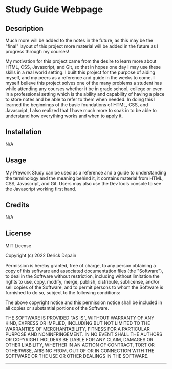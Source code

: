 # Study Guide Webpage

## Description

Much more will be added to the notes in the future, as this may be the "final" layout of this project more material will be added in the future as I progress through my courses!

My motivation for this project came from the desire to learn more about HTML, CSS, Javascript, and Git, so that in hopes one day I may use these skills in a real world setting.
I built this project for the purpose of aiding myself, and my peers as a reference and guide in the weeks to come.
I myself believe this project solves one of the many problems a student has while attending any courses whether it be in grade school, college or even in a professional setting which is the ability and capability of having a place to store notes and be able to refer to them when needed.
In doing this I learned the beginnings of the basic foundations of HTML, CSS, and Javascript, I also realized that I have much more to soak in to be able to understand how everything works and when to apply it.

## Installation

N/A

## Usage

My Prework Study can be used as a reference and a guide to understanding the terminology and the meaning behind it, it contains material from HTML, CSS, Javascript, and Git. Users may also use the DevTools console to see the Javascript working first hand.

## Credits

N/A

## License

MIT License

Copyright (c) 2022 Derick Dspain

Permission is hereby granted, free of charge, to any person obtaining a copy
of this software and associated documentation files (the "Software"), to deal
in the Software without restriction, including without limitation the rights
to use, copy, modify, merge, publish, distribute, sublicense, and/or sell
copies of the Software, and to permit persons to whom the Software is
furnished to do so, subject to the following conditions:

The above copyright notice and this permission notice shall be included in all
copies or substantial portions of the Software.

THE SOFTWARE IS PROVIDED "AS IS", WITHOUT WARRANTY OF ANY KIND, EXPRESS OR
IMPLIED, INCLUDING BUT NOT LIMITED TO THE WARRANTIES OF MERCHANTABILITY,
FITNESS FOR A PARTICULAR PURPOSE AND NONINFRINGEMENT. IN NO EVENT SHALL THE
AUTHORS OR COPYRIGHT HOLDERS BE LIABLE FOR ANY CLAIM, DAMAGES OR OTHER
LIABILITY, WHETHER IN AN ACTION OF CONTRACT, TORT OR OTHERWISE, ARISING FROM,
OUT OF OR IN CONNECTION WITH THE SOFTWARE OR THE USE OR OTHER DEALINGS IN THE
SOFTWARE.

---
